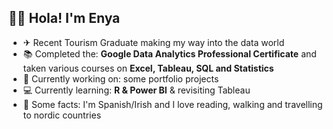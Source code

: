## 👋🏼 Hola! I'm Enya

- ✈ Recent Tourism Graduate making my way into the data world
- 📚 Completed the: **Google Data Analytics Professional Certificate** and taken various courses on **Excel, Tableau, SQL and Statistics**
- 📝 Currently working on: some portfolio projects 
- 💻 Currently learning: **R & Power BI** & revisiting Tableau 
- 🌲 Some facts: I'm Spanish/Irish and I love reading, walking and travelling to nordic countries 

<!--
**EnyaCrocock/EnyaCrocock** is a ✨ _special_ ✨ repository because its `README.md` (this file) appears on your GitHub profile.

Here are some ideas to get you started:

- 🔭 I’m currently working on ...
- 🌱 I’m currently learning ...
- 👯 I’m looking to collaborate on ...
- 🤔 I’m looking for help with ...
- 💬 Ask me about ...
- 📫 How to reach me: ...
- 😄 Pronouns: ...
- ⚡ Fun fact: ...
-->

